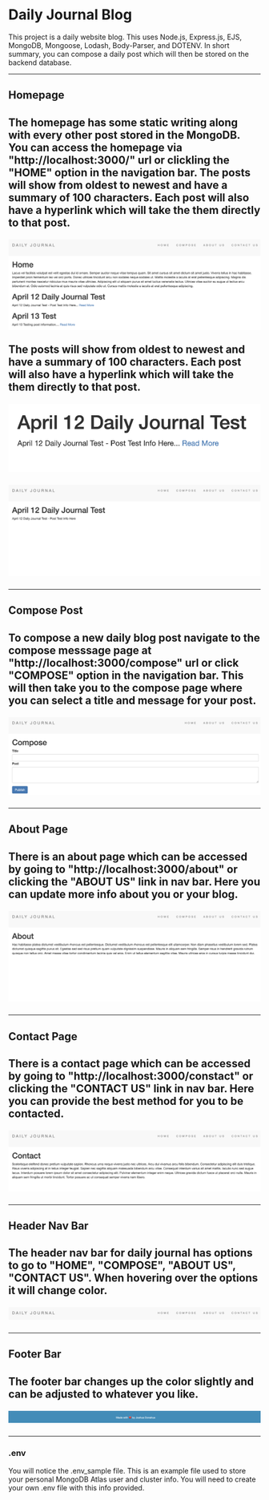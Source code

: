 <h1>Daily Journal Blog</h1>

<p>
  This project is a daily website blog. This uses Node.js, Express.js, EJS, MongoDB, Mongoose, Lodash, Body-Parser, and DOTENV. In short summary, you can compose a daily post which will then be stored on the backend database.
</p>

---

<h2>Homepage<h2>

<p>
  The homepage has some static writing along with every other post stored in the MongoDB. You can access the homepage via "http://localhost:3000/" url or clickling the "HOME" option in the navigation bar. The posts will show from oldest to newest and have a summary of 100 characters. Each post will also have a hyperlink which will take the them directly to that post.
</p>

<p>
  <img src="public/images/homepage-screenshot.png">
</p>

<p>
  The posts will show from oldest to newest and have a summary of 100 characters. Each post will also have a hyperlink which will take the them directly to that post.
</p>

<p>
  <img src="public/images/homepage-post-preview.png">
</p>

<p>
  <img src="public/images/composed-post-page.png">
</p>

---

<h2>Compose Post<h2>

<p>
  To compose a new daily blog post navigate to the compose messsage page at "http://localhost:3000/compose" url or click "COMPOSE" option in the navigation bar. This will then take you to the compose page where you can select a title and message for your post.
</p>

<p>
  <img src="public/images/compose-post.png">
</p>

---

<h2>About Page<h2>

<p>
  There is an about page which can be accessed by going to "http://localhost:3000/about" or clicking the "ABOUT US" link in nav bar. Here you can update more info about you or your blog.
</p>

<p>
  <img src="public/images/about-page.png">
</p>

---

<h2>Contact Page<h2>

<p>
  There is a contact page which can be accessed by going to "http://localhost:3000/constact" or clicking the "CONTACT US" link in nav bar. Here you can provide the best method for you to be contacted.
</p>

<p>
  <img src="public/images/contact-page.png">
</p>

---

<h2>Header Nav Bar<h2>

<p>
  The header nav bar for daily journal has options to go to "HOME", "COMPOSE", "ABOUT US", "CONTACT US". When hovering over the options it will change color.
</p>

<p>
  <img src="public/images/daily-journal-nav-bar.png">
</p>

---

<h2>Footer Bar<h2>

<p>
  The footer bar changes up the color slightly and can be adjusted to whatever you like.
</p>

<p>
  <img src="public/images/footer-bar.png">
</p>

---

<h3>.env</h3>

<p>
  You will notice the .env_sample file. This is an example file used to store your personal MongoDB Atlas user and cluster info. You will need to create your own .env file with this info provided.
</p>
